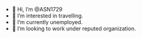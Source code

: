 - 👋 Hi, I’m @ASN1729
- 👀 I’m interested in travelling.
- 🌱 I’m currently unemployed.
- 💞️ I’m looking to work under reputed organization.


<!---
ASN1729/ASN1729 is a ✨ special ✨ repository because its `README.md` (this file) appears on your GitHub profile.
You can click the Preview link to take a look at your changes.
--->
